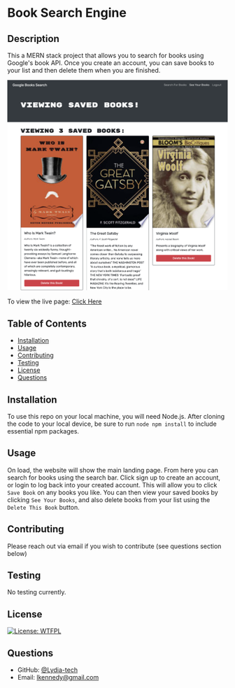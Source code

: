 # Book Search Engine 
  ## Description

 This a MERN stack project that allows you to search for books using Google's book API.  Once you create an account, you can save books to your list and then delete them when you are finished.

 ![Project Image](./client/src/images/screenshot.png)
  
To view the live page:  [Click Here]()



  ## Table of Contents
  
  * [Installation](#installation)
  * [Usage](#usage)
  * [Contributing](#contributing)
  * [Testing](#testing)
  * [License](#license)
  * [Questions](#questions)
  
  ## Installation

  To use this repo on your local machine, you will need Node.js.  After cloning the code to your local device, be sure to run `node npm install` to include essential npm packages.
  
  ## Usage 

On load, the website will show the main landing page.  From here you can search for books using the search bar.  Click sign up to create an account, or login to log back into your created account.  This will allow you to click `Save Book` on any books you like.  You can then view your saved books by clicking `See Your Books`, and also delete books from your list using the `Delete This Book` button.

  
  ## Contributing

 Please reach out via email if you wish to contribute (see questions section below)
  
  ## Testing

  No testing currently.
  
  ## License

  [![License: WTFPL](https://img.shields.io/badge/License-WTFPL-brightgreen.svg)](http://www.wtfpl.net/about/)
  
  ## Questions
  
  * GitHub: [@Lydia-tech](https://github.com/Lydia-tech)
  * Email: lkennedy@gmail.com
